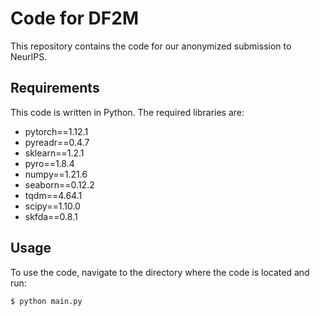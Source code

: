 # Code for DF2M

This repository contains the code for our anonymized submission to NeurIPS.

## Requirements

This code is written in Python. The required libraries are:

* pytorch==1.12.1
* pyreadr==0.4.7
* sklearn==1.2.1
* pyro==1.8.4
* numpy==1.21.6
* seaborn==0.12.2
* tqdm==4.64.1
* scipy==1.10.0
* skfda==0.8.1


## Usage
To use the code, navigate to the directory where the code is located and run:

```bash
$ python main.py
